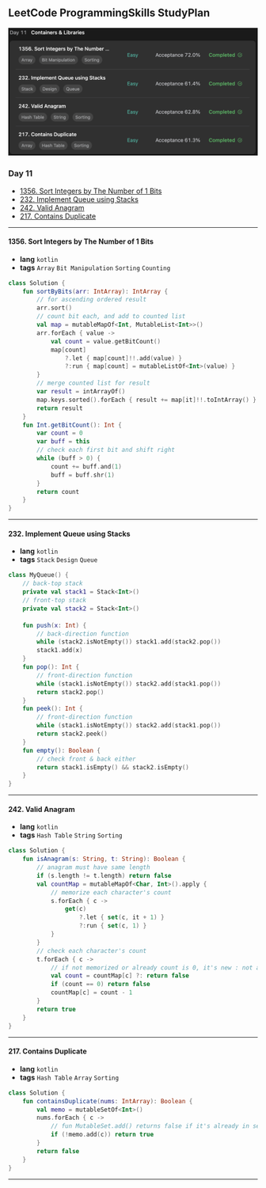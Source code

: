 ## LeetCode ProgrammingSkills StudyPlan

<img src="../../assets/leetcode_program_lv1_day11.png" alt="leetcode_programming_skills_level1_day11" style="zoom:50%;" />

### Day 11

- [1356. Sort Integers by The Number of 1 Bits](https://leetcode.com/problems/sort-integers-by-the-number-of-1-bits/?envType=study-plan&id=programming-skills-i)
- [232. Implement Queue using Stacks](https://leetcode.com/problems/implement-queue-using-stacks/?envType=study-plan&id=programming-skills-i)
- [242. Valid Anagram](https://leetcode.com/problems/valid-anagram/?envType=study-plan&id=programming-skills-i)
- [217. Contains Duplicate](https://leetcode.com/problems/contains-duplicate/?envType=study-plan&id=programming-skills-i)

---

#### 1356. Sort Integers by The Number of 1 Bits

- **lang**  `kotlin` 
- **tags**  `Array` `Bit Manipulation` `Sorting` `Counting`

```kotlin
class Solution {
    fun sortByBits(arr: IntArray): IntArray {
        // for ascending ordered result
        arr.sort()
        // count bit each, and add to counted list
        val map = mutableMapOf<Int, MutableList<Int>>()
        arr.forEach { value -> 
            val count = value.getBitCount()
            map[count]
                ?.let { map[count]!!.add(value) }
                ?:run { map[count] = mutableListOf<Int>(value) }
        }
        // merge counted list for result
        var result = intArrayOf()
        map.keys.sorted().forEach { result += map[it]!!.toIntArray() }
        return result
    }
    fun Int.getBitCount(): Int {
        var count = 0
        var buff = this
        // check each first bit and shift right
        while (buff > 0) {
            count += buff.and(1)
            buff = buff.shr(1)
        }
        return count
    }
}
```

---

#### 232. Implement Queue using Stacks

- **lang**  `kotlin` 
- **tags**  `Stack` `Design` `Queue`

```kotlin
class MyQueue() {
    // back-top stack
    private val stack1 = Stack<Int>()
    // front-top stack
    private val stack2 = Stack<Int>()
    
    fun push(x: Int) {
        // back-direction function
        while (stack2.isNotEmpty()) stack1.add(stack2.pop())
        stack1.add(x)
    }
    fun pop(): Int {
        // front-direction function
        while (stack1.isNotEmpty()) stack2.add(stack1.pop())
        return stack2.pop()
    }
    fun peek(): Int {
        // front-direction function
        while (stack1.isNotEmpty()) stack2.add(stack1.pop())
        return stack2.peek()
    }
    fun empty(): Boolean {
        // check front & back either
        return stack1.isEmpty() && stack2.isEmpty()
    }
}
```

---

#### 242. Valid Anagram

- **lang**  `kotlin` 
- **tags**  `Hash Table` `String` `Sorting`

```kotlin
class Solution {
    fun isAnagram(s: String, t: String): Boolean {
        // anagram must have same length
        if (s.length != t.length) return false
        val countMap = mutableMapOf<Char, Int>().apply {
            // memorize each character's count
            s.forEach { c -> 
                get(c) 
                    ?.let { set(c, it + 1) } 
                    ?:run { set(c, 1) } 
            }
        }
        // check each character's count
        t.forEach { c -> 
            // if not memorized or already count is 0, it's new : not anagram
            val count = countMap[c] ?: return false
            if (count == 0) return false
            countMap[c] = count - 1
        }
        return true
    }
}
```

---

#### 217. Contains Duplicate

- **lang**  `kotlin` 
- **tags**  `Hash Table` `Array` `Sorting`

```kotlin
class Solution {
    fun containsDuplicate(nums: IntArray): Boolean {
        val memo = mutableSetOf<Int>()
        nums.forEach { c -> 
            // fun MutableSet.add() returns false if it's already in set
            if (!memo.add(c)) return true
        }
        return false
    }
}
```

---

